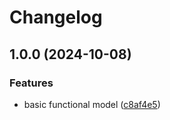 # Changelog

## 1.0.0 (2024-10-08)


### Features

* basic functional model ([c8af4e5](https://github.com/neo451/treedoc.nvim/commit/c8af4e55e5588998d71d237aad143b7e9a86b1ec))
